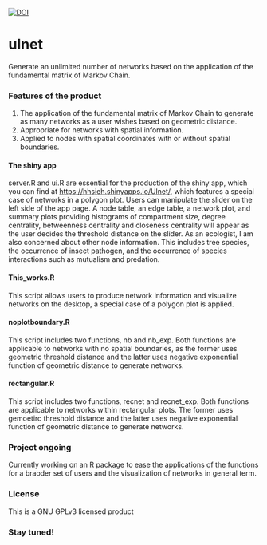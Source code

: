 [![DOI](https://zenodo.org/badge/50800648.svg)](https://zenodo.org/badge/latestdoi/50800648)

# ulnet
Generate an unlimited number of networks based on the application of the fundamental matrix of Markov Chain.   

### Features of the product
1. The application of the fundamental matrix of Markov Chain to generate as many networks as a user wishes based on geometric distance.
2. Appropriate for networks with spatial information. 
3. Applied to nodes with spatial coordinates with or without spatial boundaries.

#### The shiny app
server.R and ui.R are essential for the production of the shiny app, which you can find at https://hhsieh.shinyapps.io/Ulnet/, which features a special case of networks in a polygon plot.
Users can manipulate the slider on the left side of the app page. A node table, an edge table, a network plot, and summary plots providing histograms of compartment size, degree centrality, betweenness centrality and closeness centrality will appear as the user decides the threshold distance on the slider. As an ecologist, I am also concerned about other node information. This includes tree species, the occurrence of insect pathogen, and the occurrence of species interactions such as mutualism and predation. 

#### This_works.R
This script allows users to produce network information and visualize networks on the desktop, a special case of a polygon plot is applied.

#### noplotboundary.R
This script includes two functions, nb and nb_exp. Both functions are applicable to networks with no spatial boundaries, as the former uses geometric threshold distance and the latter uses negative exponential function of geometric distance to generate networks. 

#### rectangular.R
This script includes two functions, recnet and recnet_exp. Both functions are applicable to networks within rectangular plots. The former uses gemoetirc threshold distance and the latter uses negative exponential function of geometric distance to generate networks. 

### Project ongoing
Currently working on an R package to ease the applications of the functions for a braoder set of users and the visualization of networks in general term. 

### License 
This is a GNU GPLv3 licensed product

### Stay tuned!
